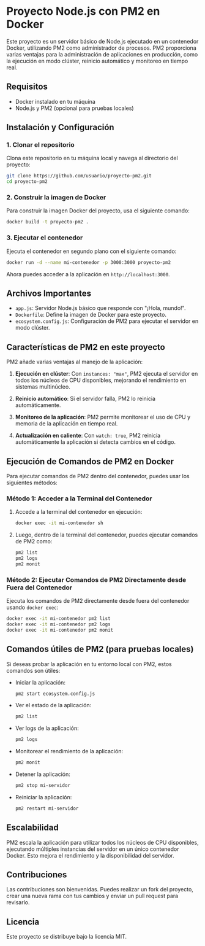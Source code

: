 # Proyecto Node.js con PM2 en Docker

Este proyecto es un servidor básico de Node.js ejecutado en un contenedor Docker, utilizando PM2 como administrador de procesos. PM2 proporciona varias ventajas para la administración de aplicaciones en producción, como la ejecución en modo clúster, reinicio automático y monitoreo en tiempo real.

## Requisitos

- Docker instalado en tu máquina
- Node.js y PM2 (opcional para pruebas locales)

## Instalación y Configuración

### 1. Clonar el repositorio

Clona este repositorio en tu máquina local y navega al directorio del proyecto:

```bash
git clone https://github.com/usuario/proyecto-pm2.git
cd proyecto-pm2
```

### 2. Construir la imagen de Docker

Para construir la imagen Docker del proyecto, usa el siguiente comando:

```bash
docker build -t proyecto-pm2 .
```

### 3. Ejecutar el contenedor

Ejecuta el contenedor en segundo plano con el siguiente comando:

```bash
docker run -d --name mi-contenedor -p 3000:3000 proyecto-pm2
```

Ahora puedes acceder a la aplicación en `http://localhost:3000`.

## Archivos Importantes

- `app.js`: Servidor Node.js básico que responde con "¡Hola, mundo!".
- `Dockerfile`: Define la imagen de Docker para este proyecto.
- `ecosystem.config.js`: Configuración de PM2 para ejecutar el servidor en modo clúster.

## Características de PM2 en este proyecto

PM2 añade varias ventajas al manejo de la aplicación:

1. **Ejecución en clúster**: Con `instances: "max"`, PM2 ejecuta el servidor en todos los núcleos de CPU disponibles, mejorando el rendimiento en sistemas multinúcleo.

2. **Reinicio automático**: Si el servidor falla, PM2 lo reinicia automáticamente.

3. **Monitoreo de la aplicación**: PM2 permite monitorear el uso de CPU y memoria de la aplicación en tiempo real.

4. **Actualización en caliente**: Con `watch: true`, PM2 reinicia automáticamente la aplicación si detecta cambios en el código.

## Ejecución de Comandos de PM2 en Docker

Para ejecutar comandos de PM2 dentro del contenedor, puedes usar los siguientes métodos:

### Método 1: Acceder a la Terminal del Contenedor

1. Accede a la terminal del contenedor en ejecución:
   ```bash
   docker exec -it mi-contenedor sh
   ```

2. Luego, dentro de la terminal del contenedor, puedes ejecutar comandos de PM2 como:
   ```bash
   pm2 list
   pm2 logs
   pm2 monit
   ```

### Método 2: Ejecutar Comandos de PM2 Directamente desde Fuera del Contenedor

Ejecuta los comandos de PM2 directamente desde fuera del contenedor usando `docker exec`:

```bash
docker exec -it mi-contenedor pm2 list
docker exec -it mi-contenedor pm2 logs
docker exec -it mi-contenedor pm2 monit
```

## Comandos útiles de PM2 (para pruebas locales)

Si deseas probar la aplicación en tu entorno local con PM2, estos comandos son útiles:

- Iniciar la aplicación:
  ```bash
  pm2 start ecosystem.config.js
  ```

- Ver el estado de la aplicación:
  ```bash
  pm2 list
  ```

- Ver logs de la aplicación:
  ```bash
  pm2 logs
  ```

- Monitorear el rendimiento de la aplicación:
  ```bash
  pm2 monit
  ```

- Detener la aplicación:
  ```bash
  pm2 stop mi-servidor
  ```

- Reiniciar la aplicación:
  ```bash
  pm2 restart mi-servidor
  ```

## Escalabilidad

PM2 escala la aplicación para utilizar todos los núcleos de CPU disponibles, ejecutando múltiples instancias del servidor en un único contenedor Docker. Esto mejora el rendimiento y la disponibilidad del servidor.

## Contribuciones

Las contribuciones son bienvenidas. Puedes realizar un fork del proyecto, crear una nueva rama con tus cambios y enviar un pull request para revisarlo.

## Licencia

Este proyecto se distribuye bajo la licencia MIT.